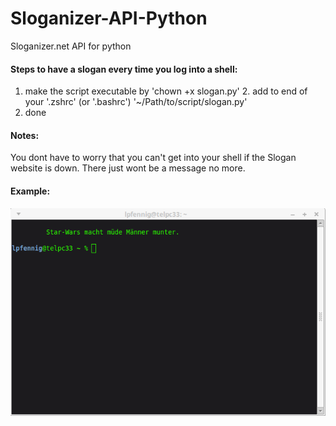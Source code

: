 # Sloganizer-API-Python
Sloganizer.net API for python

####  Steps to have a slogan every time you log into a shell:
1. make the script executable by 'chown +x slogan.py'
2. add to end of your '.zshrc' (or '.bashrc') '~/Path/to/script/slogan.py'
3. done

#### Notes:
You dont have to worry that you can't get into your shell if the Slogan website is down.
There just wont be a message no more.

#### Example:
![alt text](https://github.com/WillyWinkel/Sloganizer-API-Python/raw/master/example.png "Logo Title Text 1")